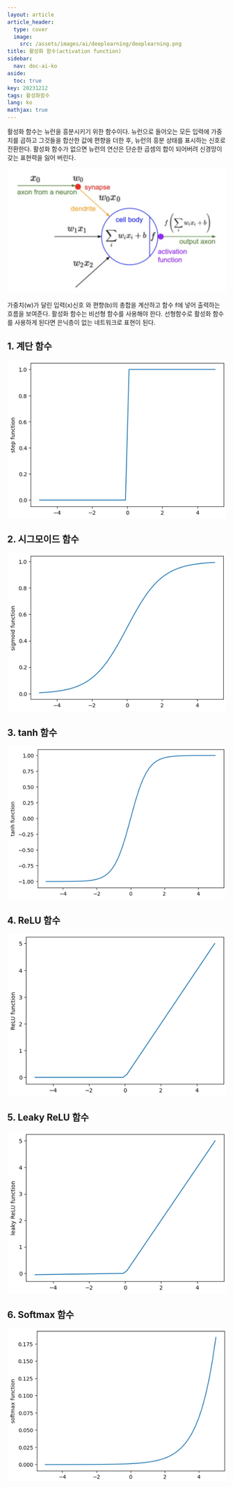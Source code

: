 ```yaml
---
layout: article
article_header:
  type: cover
  image:
    src: /assets/images/ai/deeplearning/deeplearning.png
title: 활성화 함수(activation function)
sidebar:
  nav: doc-ai-ko
aside:
  toc: true
key: 20231212
tags: 활성화함수
lang: ko
mathjax: true
---
```


활성화 함수는 뉴런을 흥분시키기 위한 함수이다.
뉴런으로 들어오는 모든 입력에 가중치를 곱하고 그것들을 합산한 값에 편향을 더한 후, 뉴런의 흥분 상태를 표시하는 신호로 전환한다.
활성화 함수가 없으면 뉴런의 연산은 단순한 곱셈의 합이 되어버려 신경망이 갖는 표현력을 잃어 버린다.

<!--more-->

![Image](/assets/images/ai/deeplearning/activation_function.png)

가중치(w)가 달린 입력(x)신호 와 편향(b)의 총합을 계산하고 함수 f에 넣어 출력하는 흐름을 보여준다.
활성화 함수는 비선형 함수를 사용해야 한다. 선형함수로 활성화 함수를 사용하게 된다면 은닉층이 없는 네트워크로 표현이 된다.


## 1. 계단 함수
![Image](/assets/images/ai/deeplearning/step_function.png)

## 2. 시그모이드 함수
![Image](/assets/images/ai/deeplearning/sigmoid_function.png)
## 3. tanh 함수
![Image](/assets/images/ai/deeplearning/tanh_function.png)
## 4. ReLU 함수
![Image](/assets/images/ai/deeplearning/relu_function.png)
## 5. Leaky ReLU 함수
![Image](/assets/images/ai/deeplearning/leaky_relu_function.png)
## 6. Softmax 함수
![Image](/assets/images/ai/deeplearning/softmax_function.png)
